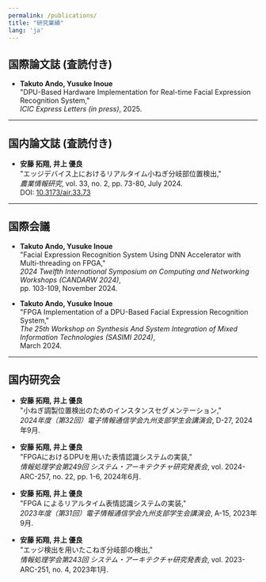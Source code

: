 ```yaml
---
permalink: /publications/
title: "研究業績"
lang: 'ja'
---
```


## 国際論文誌 (査読付き)
- **Takuto Ando, Yusuke Inoue**  
  "DPU-Based Hardware Implementation for Real-time Facial Expression Recognition System,"  
  *ICIC Express Letters (in press)*, 2025.  

---

## 国内論文誌 (査読付き)
- **安藤 拓翔, 井上 優良**  
  "エッジデバイス上におけるリアルタイム小ねぎ分岐部位置検出,"  
  *農業情報研究*, vol. 33, no. 2, pp. 73-80, July 2024.  
  DOI: [10.3173/air.33.73](https://doi.org/10.3173/air.33.73)  

---

## 国際会議
- **Takuto Ando, Yusuke Inoue**  
  "Facial Expression Recognition System Using DNN Accelerator with Multi-threading on FPGA,"  
  *2024 Twelfth International Symposium on Computing and Networking Workshops (CANDARW 2024)*,  
  pp. 103-109, November 2024.  

- **Takuto Ando, Yusuke Inoue**  
  "FPGA Implementation of a DPU-Based Facial Expression Recognition System,"  
  *The 25th Workshop on Synthesis And System Integration of Mixed Information Technologies (SASIMI 2024)*,  
  March 2024.  

---

## 国内研究会
- **安藤 拓翔, 井上 優良**  
  "小ねぎ調製位置検出のためのインスタンスセグメンテーション,"  
  *2024年度（第32回）電子情報通信学会九州支部学生会講演会*, D-27, 2024年9月.  

- **安藤 拓翔, 井上 優良**  
  "FPGAにおけるDPUを用いた表情認識システムの実装,"  
  *情報処理学会第249回 システム・アーキテクチャ研究発表会*, vol. 2024-ARC-257, no. 22, pp. 1-6, 2024年6月.  

- **安藤 拓翔, 井上 優良**  
  "FPGA によるリアルタイム表情認識システムの実装,"  
  *2023年度（第31回）電子情報通信学会九州支部学生会講演会*, A-15, 2023年9月.  

- **安藤 拓翔, 井上 優良**  
  "エッジ検出を用いたこねぎ分岐部の検出,"  
  *情報処理学会第243回 システム・アーキテクチャ研究発表会*, vol. 2023-ARC-251, no. 4, 2023年1月.  
